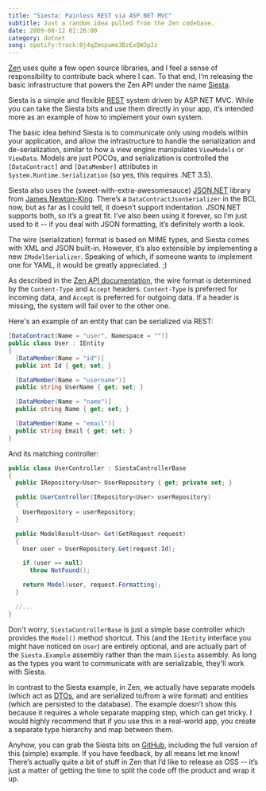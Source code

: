 ```yaml
---
title: "Siesta: Painless REST via ASP.NET MVC"
subtitle: Just a random idea pulled from the Zen codebase.
date: 2009-08-12 01:26:00
category: dotnet
song: spotify:track:0j4qZmspume3BzExQW3pJz
---
```


[Zen](http://agilezen.com/) uses quite a few open source libraries, and I feel a sense of responsibility to contribute back where I can. To that end, I’m releasing the basic infrastructure that powers the Zen API under the name [Siesta](http://github.com/enkari/siesta/tree/master).

Siesta is a simple and flexible [REST](http://en.wikipedia.org/wiki/REST) system driven by ASP.NET MVC. While you can take the Siesta bits and use them directly in your app, it’s intended more as an example of how to implement your own system.

The basic idea behind Siesta is to communicate only using models within your application, and allow the infrastructure to handle the serialization and de-serialization, similar to how a view engine manipulates `ViewModels` or `ViewData`. Models are just POCOs, and serialization is controlled the `[DataContract]` and `[DataMember]` attributes in `System.Runtime.Serialization` (so yes, this requires .NET 3.5).

Siesta also uses the (sweet-with-extra-awesomesauce) [JSON.NET](http://www.codeplex.com/Json) library from [James Newton-King](http://james.newtonking.com/). There’s a `DataContractJsonSerializer` in the BCL now, but as far as I could tell, it doesn’t support indentation. JSON.NET supports both, so it’s a great fit. I’ve also been using it forever, so I’m just used to it -- if you deal with JSON formatting, it’s definitely worth a look.

The wire (serialization) format is based on MIME types, and Siesta comes with XML and JSON built-in. However, it’s also extensible by implementing a new `IModelSerializer`. Speaking of which, if someone wants to implement one for YAML, it would be greatly appreciated. ;)

As described in the [Zen API documentation](http://learn.agilezen.com/api/concepts/formatting), the wire format is determined by the `Content-Type` and `Accept` headers. `Content-Type` is preferred for incoming data, and `Accept` is preferred for outgoing data. If a header is missing, the system will fail over to the other one.

Here's an example of an entity that can be serialized via REST:

```csharp
[DataContract(Name = "user", Namespace = "")]
public class User : IEntity
{
  [DataMember(Name = "id")]
  public int Id { get; set; }

  [DataMember(Name = "username")]
  public string UserName { get; set; }

  [DataMember(Name = "name")]
  public string Name { get; set; }

  [DataMember(Name = "email")]
  public string Email { get; set; }
}
```

And its matching controller:

```csharp
public class UserController : SiestaControllerBase
{
  public IRepository<User> UserRepository { get; private set; }

  public UserController(IRepository<User> userRepository)
  {
    UserRepository = userRepository;
  }

  public ModelResult<User> Get(GetRequest request)
  {
    User user = UserRepository.Get(request.Id);

    if (user == null)
      throw NotFound();

    return Model(user, request.Formatting);
  }

  //...
}
```

Don't worry, `SiestaControllerBase` is just a simple base controller which provides the `Model()` method shortcut. This (and the `IEntity` interface you might have noticed on `User`) are entirely optional, and are actually part of the `Siesta.Example` assembly rather than the main `Siesta` assembly. As long as the types you want to communicate with are serializable, they'll work with Siesta.

In contrast to the Siesta example, in Zen, we actually have separate models (which act as [DTOs](http://en.wikipedia.org/wiki/Data_Transfer_Object), and are serialized to/from a wire format) and entities (which are persisted to the database). The example doesn’t show this because it requires a whole separate mapping step, which can get tricky. I would highly recommend that if you use this in a real-world app, you create a separate type hierarchy and map between them.

Anyhow, you can grab the Siesta bits on [GitHub](http://github.com/enkari/siesta/tree/master), including the full version of this (simple) example. If you have feedback, by all means let me know! There’s actually quite a bit of stuff in Zen that I’d like to release as OSS -- it’s just a matter of getting the time to split the code off the product and wrap it up.
